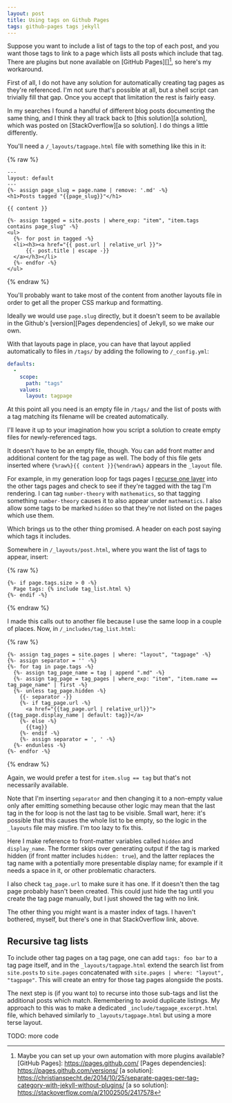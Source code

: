 ```yaml
---
layout: post
title: Using tags on Github Pages
tags: github-pages tags jekyll
---
```

Suppose you want to include a list of tags to the top of each post, and
you want those tags to link to a page which lists all posts which
include that tag.  There are plugins but none available on [GitHub
Pages][][^1], so here's my workaround.

First of all, I do not have any solution for automatically creating tag
pages as they're referenced.  I'm not sure that's possible at all, but a
shell script can trivially fill that gap.  Once you accept that
limitation the rest is fairly easy.

In my searches I found a handful of different blog posts documenting the
same thing, and I think they all track back to [this solution][a
solution], which was posted on [StackOverflow][a so solution].  I do
things a little differently.

You'll need a `/_layouts/tagpage.html` file with something like this in
it:

{% raw %}
```liquid
---
layout: default
---
{%- assign page_slug = page.name | remove: '.md' -%}
<h1>Posts tagged "{{page_slug}}"</h1>

{{ content }}

{%- assign tagged = site.posts | where_exp: "item", "item.tags contains page_slug" -%}
<ul>
  {%- for post in tagged -%}
  <li><h3><a href="{{ post.url | relative_url }}">
      {{- post.title | escape -}}
  </a></h3></li>
  {%- endfor -%}
</ul>
```
{% endraw %}

You'll probably want to take most of the content from another layouts
file in order to get all the proper CSS markup and formatting.

Ideally we would use `page.slug` directly, but it doesn't seem to be
available in the Github's [version][Pages dependencies] of Jekyll, so we
make our own.

With that layouts page in place, you can have that layout applied
automatically to files in `/tags/` by adding the following to
`/_config.yml`:

```yaml
defaults:
  -
    scope:
      path: "tags"
    values:
      layout: tagpage
```

At this point all you need is an empty file in `/tags/` and the list of
posts with a tag matching its filename will be created automatically.

I'll leave it up to your imagination how you script a solution to create
empty files for newly-referenced tags.

It doesn't have to be an empty file, though.  You can add front matter
and additional content for the tag page as well.  The body of this file
gets inserted where `{%raw%}{{ content }}{%endraw%}` appears in the
`_layout` file.

For example, in my generation loop for tags pages I [recurse one
layer](#recursive-tag-lists) into the other tags pages and check to see
if they're tagged with the tag I'm rendering.  I can tag `number-theory`
with `mathematics`, so that tagging something `number-theory` causes it
to also appear under `mathematics`.  I also allow some tags to be marked
`hidden` so that they're not listed on the pages which use them.

Which brings us to the other thing promised.  A header on each post
saying which tags it includes.

Somewhere in `/_layouts/post.html`, where you want the list of tags to
appear, insert:

{% raw %}
```liquid
{%- if page.tags.size > 0 -%}
  Page tags: {% include tag_list.html %}
{%- endif -%}
```
{% endraw %}

I made this calls out to another file because I use the same loop in a
couple of places.  Now, in `/_includes/tag_list.html`:

{% raw %}
```liquid
{%- assign tag_pages = site.pages | where: "layout", "tagpage" -%}
{%- assign separator = '' -%}
{%- for tag in page.tags -%}
  {%- assign tag_page_name = tag | append ".md" -%}
  {%- assign tag_page = tag_pages | where_exp: "item", "item.name == tag_page_name" | first -%}
  {%- unless tag_page.hidden -%}
    {{- separator -}}
    {%- if tag_page.url -%}
      <a href="{{tag_page.url | relative_url}}">{{tag_page.display_name | default: tag}}</a>
    {%- else -%}
      {{tag}}
    {%- endif -%}
    {%- assign separator = ', ' -%}
  {%- endunless -%}
{%- endfor -%}
```
{% endraw %}

Again, we would prefer a test for `item.slug == tag` but that's not
necessarily available.

Note that I'm inserting `separator` and then changing it to a non-empty
value only after emitting something because other logic may mean that
the last tag in the for loop is not the last tag to be visible.  Small
wart, here: it's possible that this causes the whole list to be empty,
so the logic in the `_layouts` file may misfire.  I'm too lazy to fix
this.

Here I make reference to front-matter variables called `hidden` and
`display_name`.  The former skips over generating output if the tag is
marked hidden (if front matter includes `hidden: true`), and the latter
replaces the tag name with a potentially more presentable display name;
for example if it needs a space in it, or other problematic characters.

I also check `tag_page.url` to make sure it has one.  If it doesn't then
the tag page probably hasn't been created.  This could just hide the
tag until you create the tag page manually, but I just showed the tag
with no link.

The other thing you might want is a master index of tags.  I haven't
bothered, myself, but there's one in that StackOverflow link, above.

## Recursive tag lists

To include other tag pages on a tag page, one can add `tags: foo bar` to
a tag page itself, and in the `_layouts/tagpage.html` extend the search
list from `site.posts` to `site.pages` concatenated with
`site.pages | where: "layout", "tagpage"`.  This will create an entry
for those tag pages alongside the posts.

The next step is (if you want to) to recurse into those sub-tags and
list the additional posts which match.  Remembering to avoid duplicate
listings.  My approach to this was to make a dedicated
`_include/tagpage_excerpt.html` file, which behaved similarly to
`_layouts/tagpage.html` but using a more terse layout.

TODO: more code


[^1]: Maybe you can set up your own automation with more plugins available?
[GitHub Pages]: <https://pages.github.com/>
[Pages dependencies]: <https://pages.github.com/versions/>
[a solution]: <https://christianspecht.de/2014/10/25/separate-pages-per-tag-category-with-jekyll-without-plugins/>
[a so solution]: <https://stackoverflow.com/a/21002505/2417578>
